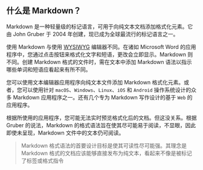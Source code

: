 
## 什么是 Markdown？

Markdown 是一种轻量级的标记语言，可用于向纯文本文档添加格式化元素。它由 John Gruber 于 2004 年创建，现已成为全球最流行的标记语言之一。

使用 Markdown 与使用 [WYSIWYG](https://en.wikipedia.org/wiki/WYSIWYG) 编辑器不同。在诸如 Microsoft Word 的应用程序中，您通过点击按钮来格式化文字和短语，更改会立即显示。Markdown 则不同。创建 Markdown 格式的文件时，需在文本中添加 Markdown 语法以指示哪些单词和短语应看起来有所不同。


您可以使用文本编辑器应用程序向纯文本文件添加 Markdown 格式化元素。或者，您可以使用针对 `macOS`、`Windows`、`Linux`、`iOS` 和 `Android` 操作系统设计的众多 Markdown 应用程序之一。还有几个专为 Markdown 写作设计的基于 `Web` 的应用程序。

根据所使用的应用程序，您可能无法实时预览格式化后的文档。但这没关系。根据 Gruber 的说法，Markdown 的格式语法旨在使其尽可能易于阅读，不显眼，因此即使未呈现，Markdown 文件中的文本仍可阅读。

> Markdown 格式语法的首要设计目标是使其可读性尽可能强。其理念是 Markdown 格式的文档应该能够直接发布为纯文本，看起来不像是被标记了标签或格式指令

